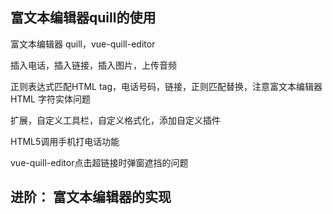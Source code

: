## 富文本编辑器quill的使用

富文本编辑器 quill，vue-quill-editor

   插入电话，插入链接，插入图片，上传音频

   正则表达式匹配HTML tag，电话号码，链接，正则匹配替换，注意富文本编辑器 HTML 字符实体问题

   扩展，自定义工具栏，自定义格式化，添加自定义插件

   HTML5调用手机打电话功能

   vue-quill-editor点击超链接时弹窗遮挡的问题

## 进阶： 富文本编辑器的实现